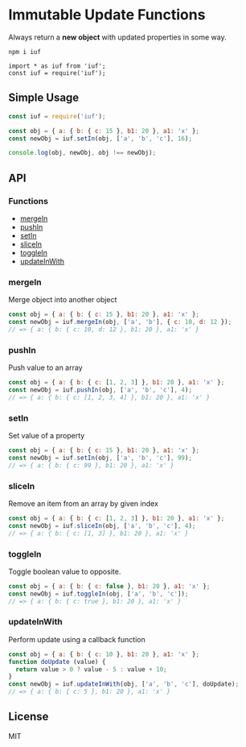 # Immutable Update Functions

Always return a **new object** with updated properties in some way.

```
npm i iuf

import * as iuf from 'iuf';
const iuf = require('iuf');
```

## Simple Usage

```javascript
const iuf = require('iuf');

const obj = { a: { b: { c: 15 }, b1: 20 }, a1: 'x' };
const newObj = iuf.setIn(obj, ['a', 'b', 'c'], 16);

console.log(obj, newObj, obj !== newObj);
```

## API

### Functions

- [mergeIn](#merge-in)
- [pushIn](#push-in)
- [setIn](#set-in)
- [sliceIn](#slice-in)
- [toggleIn](#toggle-in)
- [updateInWith](#updateInWith-in)


### <a name="merge-in"></a>mergeIn

Merge object into another object

```javascript
const obj = { a: { b: { c: 15 }, b1: 20 }, a1: 'x' };
const newObj = iuf.mergeIn(obj, ['a', 'b'], { c: 10, d: 12 });
// => { a: { b: { c: 10, d: 12 }, b1: 20 }, a1: 'x' }
```

### <a name="push-in"></a>pushIn

Push value to an array

```javascript
const obj = { a: { b: { c: [1, 2, 3] }, b1: 20 }, a1: 'x' };
const newObj = iuf.pushIn(obj, ['a', 'b', 'c'], 4);
// => { a: { b: { c: [1, 2, 3, 4] }, b1: 20 }, a1: 'x' }
```

### <a name="set-in"></a>setIn

Set value of a property

```javascript
const obj = { a: { b: { c: 15 }, b1: 20 }, a1: 'x' };
const newObj = iuf.setIn(obj, ['a', 'b', 'c'], 99);
// => { a: { b: { c: 99 }, b1: 20 }, a1: 'x' }
```

### <a name="slice-in"></a>sliceIn

Remove an item from an array by given index

```javascript
const obj = { a: { b: { c: [1, 2, 3] }, b1: 20 }, a1: 'x' };
const newObj = iuf.sliceIn(obj, ['a', 'b', 'c'], 4);
// => { a: { b: { c: [1, 3] }, b1: 20 }, a1: 'x' }
```

### <a name="toggle-in"></a>toggleIn

Toggle boolean value to opposite.

```javascript
const obj = { a: { b: { c: false }, b1: 20 }, a1: 'x' };
const newObj = iuf.toggleIn(obj, ['a', 'b', 'c']);
// => { a: { b: { c: true }, b1: 20 }, a1: 'x' }
```

### <a name="update-in-with"></a>updateInWith

Perform update using a callback function

```javascript
const obj = { a: { b: { c: 10 }, b1: 20 }, a1: 'x' };
function doUpdate (value) {
  return value > 0 ? value - 5 : value + 10;
}
const newObj = iuf.updateInWith(obj, ['a', 'b', 'c'], doUpdate);
// => { a: { b: { c: 5 }, b1: 20 }, a1: 'x' }
```

## License

MIT
